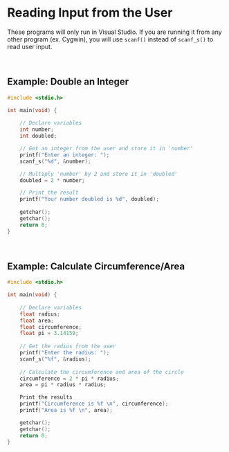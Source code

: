 # Reading Input from the User

These programs will only run in Visual Studio. If you are running it from any other program (ex. Cygwin), you will use `scanf()` instead of `scanf_s()` to read user input.

<br>

## Example: Double an Integer
 

```c
#include <stdio.h>

int main(void) {
    
    // Declare variables
    int number;
    int doubled;

    // Get an integer from the user and store it in 'number'
    printf("Enter an integer: ");
    scanf_s("%d", &number);

    // Multiply 'number' by 2 and store it in 'doubled'
    doubled = 2 * number;

    // Print the result
    printf("Your number doubled is %d", doubled);
    
    getchar(); 
    getchar();
    return 0;
}
```

<br>

## Example: Calculate Circumference/Area

```c
#include <stdio.h>

int main(void) {
    
    // Declare variables
    float radius;
    float area;
    float circumference;
    float pi = 3.14159;
    
    // Get the radius from the user
    printf("Enter the radius: ");
    scanf_s("%f", &radius);
    
    // Calculate the circumference and area of the circle
    circumference = 2 * pi * radius;
    area = pi * radius * radius;

    Print the results
    printf("Circumference is %f \n", circumference);
    printf("Area is %f \n", area);

    getchar(); 
    getchar();
    return 0;
}
```
